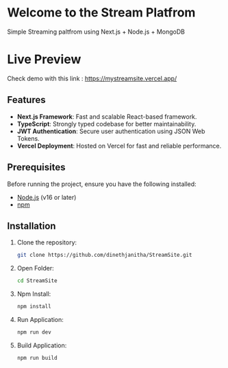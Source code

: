 # Welcome to the Stream Platfrom

Simple Streaming paltfrom using Next.js + Node.js + MongoDB

# Live Preview

Check demo with this link : https://mystreamsite.vercel.app/

## Features

- **Next.js Framework**: Fast and scalable React-based framework.
- **TypeScript**: Strongly typed codebase for better maintainability.
- **JWT Authentication**: Secure user authentication using JSON Web Tokens.
- **Vercel Deployment**: Hosted on Vercel for fast and reliable performance.

## Prerequisites

Before running the project, ensure you have the following installed:

- [Node.js](https://nodejs.org/) (v16 or later)
- [npm](https://www.npmjs.com/) 

## Installation

1. Clone the repository:
   ```bash
   git clone https://github.com/dinethjanitha/StreamSite.git
    ```
2. Open Folder:
   ```bash
   cd StreamSite
    ```
3. Npm Install:
   ```bash
   npm install
    ```
4. Run Application:
   ```bash
   npm run dev
    ```
5. Build Application:
   ```bash
   npm run build
    ```
